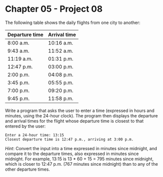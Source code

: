 # Chapter 05 - Project 08

The following table shows the daily flights from one city to another:

| Departure time | Arrival time |
|----------------|--------------|
|    8:00 a.m.   |  10:16 a.m.  |
|    9:43 a.m.   |  11:52 a.m.  |
|    11:19 a.m.  |  01:31 p.m.  |
|    12:47 p.m.  |  03:00 p.m.  |
|    2:00 p.m.   |  04:08 p.m.  |
|    3:45 p.m.   |  05:55 p.m.  |
|    7:00 p.m.   |  09:20 p.m.  |
|    9:45 p.m.   |  11:58 p.m.  |

Write a program that asks the user to enter a time (expressed in hours and
minutes, using the 24-hour clock).  The program then displays the departure and
arrival times for the flight whose departure time is closest to that entered by
the user:

```
Enter a 24-hour time: 13:15
Closest departure time is 12:47 p.m., arriving at 3:00 p.m.
```

_Hint_: Convert the input into a time expressed in minutes since midnight, and
compare it to the departure times, also expressed in minutes since midnight.
For example, 13:15 is 13 * 60 + 15 = 795 minutes since midnight, which is closer
to 12:47 p.m. (767 minutes since midnight) than to any of the other departure
times.
